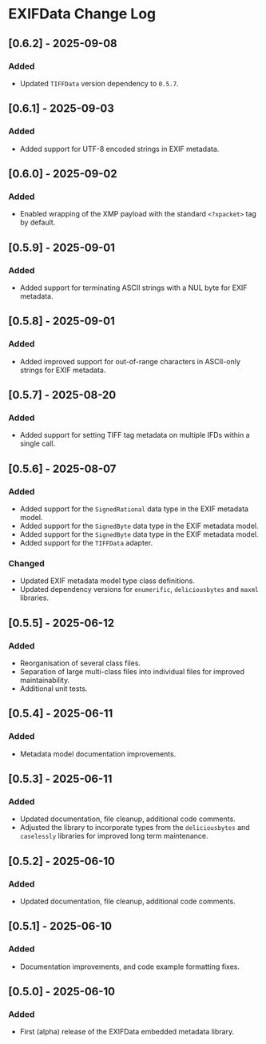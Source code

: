 # EXIFData Change Log

## [0.6.2] - 2025-09-08
### Added
- Updated `TIFFData` version dependency to `0.5.7`.

## [0.6.1] - 2025-09-03
### Added
- Added support for UTF-8 encoded strings in EXIF metadata.

## [0.6.0] - 2025-09-02
### Added
- Enabled wrapping of the XMP payload with the standard `<?xpacket>` tag by default.

## [0.5.9] - 2025-09-01
### Added
- Added support for terminating ASCII strings with a NUL byte for EXIF metadata.

## [0.5.8] - 2025-09-01
### Added
- Added improved support for out-of-range characters in ASCII-only strings for EXIF metadata.

## [0.5.7] - 2025-08-20
### Added
- Added support for setting TIFF tag metadata on multiple IFDs within a single call.

## [0.5.6] - 2025-08-07
### Added
- Added support for the `SignedRational` data type in the EXIF metadata model.
- Added support for the `SignedByte` data type in the EXIF metadata model.
- Added support for the `SignedByte` data type in the EXIF metadata model.
- Added support for the `TIFFData` adapter.

### Changed
- Updated EXIF metadata model type class definitions.
- Updated dependency versions for `enumerific`, `deliciousbytes` and `maxml` libraries.

## [0.5.5] - 2025-06-12
### Added
- Reorganisation of several class files.
- Separation of large multi-class files into individual files for improved maintainability.
- Additional unit tests.

## [0.5.4] - 2025-06-11
### Added
- Metadata model documentation improvements.

## [0.5.3] - 2025-06-11
### Added
- Updated documentation, file cleanup, additional code comments.
- Adjusted the library to incorporate types from the `deliciousbytes` and `caselessly` libraries for improved long term maintenance.

## [0.5.2] - 2025-06-10
### Added
- Updated documentation, file cleanup, additional code comments.

## [0.5.1] - 2025-06-10
### Added
- Documentation improvements, and code example formatting fixes.

## [0.5.0] - 2025-06-10
### Added
- First (alpha) release of the EXIFData embedded metadata library.